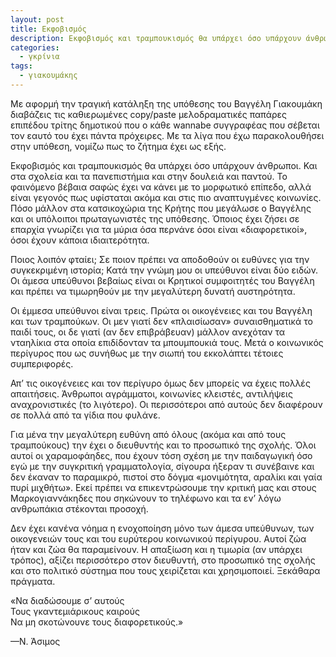```yaml
---
layout: post
title: Εκφοβισμός
description: Εκφοβισμός και τραμπουκισμός θα υπάρχει όσο υπάρχουν άνθρωποι.
categories:
  - γκρίνια
tags:
  - γιακουμάκης
---
```


Με αφορμή την τραγική κατάληξη της υπόθεσης του Βαγγέλη Γιακουμάκη διαβάζεις τις καθιερωμένες copy/paste μελοδραματικές παπάρες επιπέδου τρίτης δημοτικού που ο κάθε wannabe συγγραφέας που σέβεται τον εαυτό του έχει πάντα πρόχειρες. Με τα λίγα που έχω παρακολουθήσει στην υπόθεση, νομίζω πως το ζήτημα έχει ως εξής.

Εκφοβισμός και τραμπουκισμός θα υπάρχει όσο υπάρχουν άνθρωποι. Και στα σχολεία και τα πανεπιστήμια και στην δουλειά και παντού. Το φαινόμενο βέβαια σαφώς έχει να κάνει με το μορφωτικό επίπεδο, αλλά είναι γεγονός πως υφίσταται ακόμα και στις πιο αναπτυγμένες κοινωνίες. Πόσο μάλλον στα κατσικοχώρια της Κρήτης που μεγάλωσε ο Βαγγέλης και οι υπόλοιποι πρωταγωνιστές της υπόθεσης. Όποιος έχει ζήσει σε επαρχία γνωρίζει για τα μύρια όσα περνάνε όσοι είναι «διαφορετικοί», όσοι έχουν κάποια ιδιαιτερότητα.

Ποιος λοιπόν φταίει; Σε ποιον πρέπει να αποδοθούν οι ευθύνες για την συγκεκριμένη ιστορία; Κατά την γνώμη μου οι υπεύθυνοι είναι δύο ειδών. Οι άμεσα υπεύθυνοι βεβαίως είναι οι Κρητικοί συμφοιτητές του Βαγγέλη και πρέπει να τιμωρηθούν με την μεγαλύτερη δυνατή αυστηρότητα. 

Οι έμμεσα υπεύθυνοι είναι τρεις. Πρώτα οι οικογένειες και του Βαγγέλη και των τραμπούκων. Οι μεν γιατί δεν «πλαισίωσαν» συναισθηματικά το παιδί τους, οι δε γιατί (αν δεν επιβράβευαν) μάλλον ανεχόταν τα νταηλίκια στα οποία επιδίδονταν τα μπουμπουκιά τους. Μετά ο κοινωνικός περίγυρος που ως συνήθως με την σιωπή του εκκολάπτει τέτοιες συμπεριφορές. 

Απ’ τις οικογένειες και τον περίγυρο όμως δεν μπορείς να έχεις πολλές απαιτήσεις. Άνθρωποι αγράμματοι, κοινωνίες κλειστές, αντιλήψεις αναχρονιστικές (το λιγότερο). Οι περισσότεροι από αυτούς δεν διαφέρουν σε πολλά από τα γίδια που φυλάνε.

Για μένα την μεγαλύτερη ευθύνη από όλους (ακόμα και από τους τραμπούκους) την έχει ο διευθυντής και το προσωπικό της σχολής. Όλοι αυτοί οι χαραμοφάηδες, που έχουν τόση σχέση με την παιδαγωγική όσο εγώ με την συγκριτική γραμματολογία, σίγουρα ήξεραν τι συνέβαινε και δεν έκαναν το παραμικρό, πιστοί στο δόγμα «μονιμότητα, αραλίκι και γαία πυρί μιχθήτω». Εκεί πρέπει να επικεντρώσουμε την κριτική μας και στους Μαρκογιαννάκηδες που σηκώνουν το τηλέφωνο και τα εν’ λόγω ανθρωπάκια στέκονται προσοχή.

Δεν έχει κανένα νόημα η ενοχοποίηση μόνο των άμεσα υπεύθυνων, των οικογενειών τους και του ευρύτερου κοινωνικού περίγυρου. Αυτοί ζώα ήταν και ζώα θα παραμείνουν. Η απαξίωση και η τιμωρία (αν υπάρχει τρόπος), αξίζει περισσότερο στον διευθυντή, στο προσωπικό της σχολής και στο πολιτικό σύστημα που τους χειρίζεται και χρησιμοποιεί. Ξεκάθαρα πράγματα.

«Να διαδώσουμε σ’ αυτούς  
Τους γκαντεμιάρικους καιρούς  
Να μη σκοτώνουνε τους διαφορετικούς.»
    
—Ν. Άσιμος

